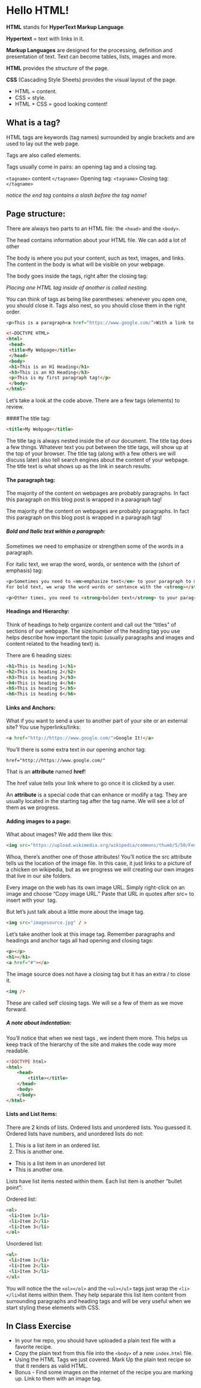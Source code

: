 # Hello HTML!

**HTML** stands for **HyperText Markup Language**.

**Hypertext** = text with links in it.

**Markup Languages** are designed for the processing, definition and presentation of text. Text can become tables, lists, images and more.

**HTML** provides the *structure* of the page.

**CSS** (Cascading Style Sheets) provides the visual layout of the page.

* HTML = content.
* CSS = style.
* HTML + CSS = good looking content!

## What is a tag?

HTML tags are keywords (tag names) surrounded by angle brackets and are used to lay out the web page.

Tags are also called elements.

Tags usually come in pairs: an opening tag and a closing tag.

`<tagname>` content `</tagname>`
Opening tag: `<tagname>`
Closing tag: `</tagname>`

*notice the end tag contains a slash before the tag name!*

## Page structure:

There are always two parts to an HTML file: the `<head>` and the `<body>`.

The head contains information about your HTML file. We can add a lot of other

The body is where you put your content, such as text, images, and links. The content in the body is what will be visible on your webpage.

The body goes inside the <html> tags, right after the closing </head> tag:

*Placing one HTML tag inside of another is called nesting.*

You can think of tags as being like parentheses: whenever you open one, you should close it. Tags also nest, so you should close them in the right order.
```html
<p>This is a paragraph<a href=“https://www.google.com/”>With a link to google</a></p>
```

```html
<!—DOCTYPE HTML>
<html> 
 <head> 
 <title>My Webpage</title> 
 </head>
 <body> 
 <h1>This is an H1 Heading</h1> 
 <h3>This is an H3 Heading</h3> 
 <p>This is my first paragraph tag!</p> 
 </body> 
</html>
```
Let’s take a look at the code above. There are a few tags (elements) to review.

####The title tag:
```html
<title>My Webpage</title>
```
The title tag is always nested inside the <head></head> of our document. The title tag does a few things. Whatever text you put between the title tags, will show up at the top of your browser. The title tag (along with a few others we will discuss later) also tell search engines about the content of your webpage. The title text is what shows up as the link in search results.

#### The paragraph tag:

The majority of the content on webpages are probably paragraphs. In fact this paragraph on this blog post is wrapped in a paragraph tag!

<p> The majority of the content on webpages are probably paragraphs. In fact this paragraph on this blog post is wrapped in a paragraph tag!</p>

##### Bold and Italic text within a paragraph:

Sometimes we need to emphasize or strengthen some of the words in a paragraph.

For italic text, we wrap the word, words, or sentence with the <em></em> (short of emphasis) tag:
```html
<p>Sometimes you need to <em>emphasize text</em> to your paragraph to make a point!</p>
For bold text, we wrap the word words or sentence with the <strong></strong> tag.

<p>Other times, you need to <strong>bolden text</strong> to your paragraph to make a point!</p>
```
#### Headings and Hierarchy:

Think of headings to help organize content and call out the “titles” of sections of our webpage. The size/number of the heading tag you use helps describe how important the topic (usually paragraphs and images and content related to the heading text) is.

There are 6 heading sizes:
```html
<h1>This is heading 1</h1>
<h2>This is heading 2</h2>
<h3>This is heading 3</h3>
<h4>This is heading 4</h4>
<h5>This is heading 5</h5>
<h6>This is heading 6</h6>
```

#### Links and Anchors:

What if you want to send a user to another part of your site or an external site? You use hyperlinks/links:
```html
<a href="http://https://www.google.com/">Google It!</a>
```
You’ll there is some extra text in our opening anchor tag:

`href="http://https://www.google.com/"`

That is an **attribute** named **href**!

The href value tells your link where to go once it is clicked by a user.

An **attribute** is a special code that can enhance or modify a tag. They are usually located in the starting tag after the tag name. We will see a lot of them as we progress.

#### Adding images to a page:

What about images? We add them like this:
```html
<img src="https://upload.wikimedia.org/wikipedia/commons/thumb/5/50/Female_pair.jpg/800px-Female_pair.jpg"/>
```

Whoa, there’s another one of those attributes! You’ll notice the src attribute tells us the location of the image file. In this case, it just links to a picture of a chicken on wikipedia, but as we progress we will creating our own images that live in our site folders.

Every image on the web has its own image URL. Simply right-click on an image and choose “Copy image URL.” Paste that URL in quotes after src= to insert with your <img> tag.

But let’s just talk about a little more about the image tag.
```html
<img src="imagesource.jpg" / >
```
Let’s take another look at this image tag. Remember paragraphs and headings and anchor tags all had opening and closing tags:

```html
<p></p>
<h1></h1>
<a href="#"></a>
```
The image source does not have a closing tag but it has an extra / to close it.
```html
<img />
```
These are called self closing tags. We will se a few of them as we move forward.

##### A note about indentation:

You’ll notice that when we nest tags , we indent them more. This helps us keep track of the hierarchy of the site and makes the code way more readable.
```html
<!DOCTYPE html>
<html>
	<head>
 		<title></title>
 	</head>
 	<body>
 	</body>
</html>
```
#### Lists and List Items:

There are 2 kinds of lists. Ordered lists and unordered lists. You guessed it. Ordered lists have numbers, and unordered lists do not:

<ol>
<li>This is a list item in an ordered list.</li>
<li>This is another one.</li>
</ol>

<ul>
<li>This is a list item in an unordered list</li>
<li>This is another one.</li>
</ul>

Lists have list items nested within them. Each list item is another “bullet point”:

Ordered list:
```html
<ol>
 <li>Item 1</li>
 <li>Item 2</li>
 <li>Item 3</li>
</ol>
```
Unordered list:
```html
<ul>
 <li>Item 1</li>
 <li>Item 2</li>
 <li>Item 3</li>
</ul>
```
You will notice the the `<ol></ol>` and the `<ul></ul>` tags just wrap the `<li></li>`list items within them. They help separate this list item content from surrounding paragraphs and heading tags and will be very useful when we start styling these elements with CSS.

## In Class Exercise

* In your hw repo, you should have uploaded a plain text file with a favorite recipe. 
* Copy the plain text from this file into the `<body>` of a new `index.html` file.
* Using the HTML Tags we just covered. Mark Up the plain text recipe so that it renders as valid HTML.
* Bonus - Find some images on the internet of the recipe you are marking up. Link to them with an image tag.